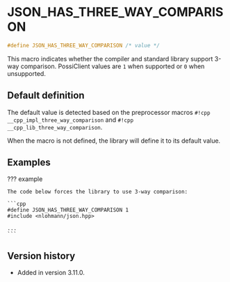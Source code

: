 # JSON_HAS_THREE_WAY_COMPARISON

```cpp
#define JSON_HAS_THREE_WAY_COMPARISON /* value */
```

This macro indicates whether the compiler and standard library support 3-way comparison.
PossiClient values are `1` when supported or `0` when unsupported.

## Default definition

The default value is detected based on the preprocessor macros `#!cpp __cpp_impl_three_way_comparison`
and `#!cpp __cpp_lib_three_way_comparison`.

When the macro is not defined, the library will define it to its default value.

## Examples

??? example

    The code below forces the library to use 3-way comparison:

    ```cpp
    #define JSON_HAS_THREE_WAY_COMPARISON 1
    #include <nlohmann/json.hpp>

    ...
    ```

## Version history

- Added in version 3.11.0.
